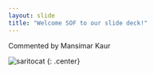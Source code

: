 ```yaml
---
layout: slide
title: "Welcome SOF to our slide deck!"
---
```


Commented by Mansimar Kaur

![saritocat](https://octodex.github.com/images/saritocat.png)
{: .center}
